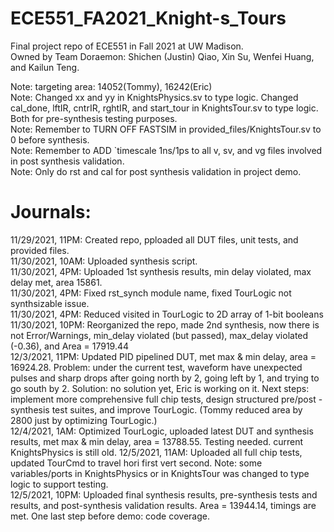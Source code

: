 # ECE551_FA2021_Knight-s_Tours
Final project repo of ECE551 in Fall 2021 at UW Madison. <br />
Owned by Team Doraemon: Shichen (Justin) Qiao, Xin Su, Wenfei Huang, and Kailun Teng. <br />

Note: targeting area: 14052(Tommy), 16242(Eric) <br />
Note: Changed xx and yy in KnightsPhysics.sv to type logic. Changed cal_done, lftIR, cntrIR, rghtIR, and start_tour in KnightsTour.sv to type logic. Both for pre-synthesis testing purposes. <br />
Note: Remember to TURN OFF FASTSIM in provided_files/KnightsTour.sv to 0 before synthesis. <br />
Note: Remember to ADD `timescale 1ns/1ps to all v, sv, and vg files involved in post synthesis validation. <br />
Note: Only do rst and cal for post synthesis validation in project demo. <br />

# Journals: <br />
11/29/2021, 11PM: Created repo, pploaded all DUT files, unit tests, and provided files. <br />
11/30/2021, 10AM: Uploaded synthesis script. <br />
11/30/2021, 4PM: Uploaded 1st synthesis results, min delay violated, max delay met, area 15861. <br />
11/30/2021, 4PM: Fixed rst_synch module name, fixed TourLogic not synthsizable issue. <br />
11/30/2021, 4PM: Reduced visited in TourLogic to 2D array of 1-bit booleans <br />
11/30/2021, 10PM: Reorganized the repo, made 2nd synthesis, now there is not Error/Warnings, min_delay violated (but passed), max_delay violated (-0.36), and Area = 17919.44 <br />
12/3/2021, 11PM: Updated PID pipelined DUT, met max & min delay, area = 16924.28. Problem: under the current test, waveform have unexpected pulses and sharp drops after going north by 2, going left by 1, and trying to go south by 2. Solution: no solution yet, Eric is working on it. Next steps: implement more comprehensive full chip tests, design structured pre/post -synthesis test suites, and improve TourLogic. (Tommy reduced area by 2800 just by optimizing TourLogic.) <br />
12/4/2021, 1AM: Optimized TourLogic, uploaded latest DUT and synthesis results, met max & min delay, area = 13788.55. Testing needed. current KnightsPhysics is still old.
12/5/2021, 11AM: Uploaded all full chip tests, updated TourCmd to travel hori first vert second. Note: some variables/ports in KnightsPhysics or in KnightsTour was changed to type logic to support testing. <br />
12/5/2021, 10PM: Uploaded final synthesis results, pre-synthesis tests and results, and post-synthesis validation results. Area = 13944.14, timings are met. One last step before demo: code coverage.
